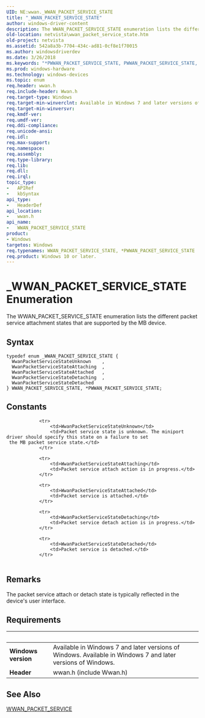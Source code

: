 ```yaml
---
UID: NE:wwan._WWAN_PACKET_SERVICE_STATE
title: "_WWAN_PACKET_SERVICE_STATE"
author: windows-driver-content
description: The WWAN_PACKET_SERVICE_STATE enumeration lists the different packet service attachment states that are supported by the MB device.
old-location: netvista\wwan_packet_service_state.htm
old-project: netvista
ms.assetid: 542a8a3b-7704-434c-ad81-0cf8e1f70015
ms.author: windowsdriverdev
ms.date: 3/26/2018
ms.keywords: "*PWWAN_PACKET_SERVICE_STATE, PWWAN_PACKET_SERVICE_STATE, PWWAN_PACKET_SERVICE_STATE enumeration pointer [Network Drivers Starting with Windows Vista], WWAN_PACKET_SERVICE_STATE, WWAN_PACKET_SERVICE_STATE enumeration [Network Drivers Starting with Windows Vista], WwanPacketServiceStateAttached, WwanPacketServiceStateAttaching, WwanPacketServiceStateDetached, WwanPacketServiceStateDetaching, WwanPacketServiceStateUnknown, WwanRef_c342b0ee-c3da-4199-9172-4e2fb538f64b.xml, _WWAN_PACKET_SERVICE_STATE, netvista.wwan_packet_service_state, wwan/PWWAN_PACKET_SERVICE_STATE, wwan/WWAN_PACKET_SERVICE_STATE, wwan/WwanPacketServiceStateAttached, wwan/WwanPacketServiceStateAttaching, wwan/WwanPacketServiceStateDetached, wwan/WwanPacketServiceStateDetaching, wwan/WwanPacketServiceStateUnknown"
ms.prod: windows-hardware
ms.technology: windows-devices
ms.topic: enum
req.header: wwan.h
req.include-header: Wwan.h
req.target-type: Windows
req.target-min-winverclnt: Available in Windows 7 and later versions of Windows.
req.target-min-winversvr: 
req.kmdf-ver: 
req.umdf-ver: 
req.ddi-compliance: 
req.unicode-ansi: 
req.idl: 
req.max-support: 
req.namespace: 
req.assembly: 
req.type-library: 
req.lib: 
req.dll: 
req.irql: 
topic_type:
-	APIRef
-	kbSyntax
api_type:
-	HeaderDef
api_location:
-	wwan.h
api_name:
-	WWAN_PACKET_SERVICE_STATE
product:
- Windows
targetos: Windows
req.typenames: WWAN_PACKET_SERVICE_STATE, *PWWAN_PACKET_SERVICE_STATE
req.product: Windows 10 or later.
---
```


# _WWAN_PACKET_SERVICE_STATE Enumeration
The WWAN_PACKET_SERVICE_STATE enumeration lists the different packet service attachment states that
  are supported by the MB device.

## Syntax
```
typedef enum _WWAN_PACKET_SERVICE_STATE {
  WwanPacketServiceStateUnknown    ,
  WwanPacketServiceStateAttaching  ,
  WwanPacketServiceStateAttached   ,
  WwanPacketServiceStateDetaching  ,
  WwanPacketServiceStateDetached
} WWAN_PACKET_SERVICE_STATE, *PWWAN_PACKET_SERVICE_STATE;
```

## Constants

<table>
            
                <tr>
                    <td>WwanPacketServiceStateUnknown</td>
                    <td>Packet service state is unknown. The miniport driver should specify this state on a failure to set
     the MB packet service state.</td>
                </tr>
            
                <tr>
                    <td>WwanPacketServiceStateAttaching</td>
                    <td>Packet service attach action is in progress.</td>
                </tr>
            
                <tr>
                    <td>WwanPacketServiceStateAttached</td>
                    <td>Packet service is attached.</td>
                </tr>
            
                <tr>
                    <td>WwanPacketServiceStateDetaching</td>
                    <td>Packet service detach action is in progress.</td>
                </tr>
            
                <tr>
                    <td>WwanPacketServiceStateDetached</td>
                    <td>Packet service is detached.</td>
                </tr>
</table>

## Remarks

The packet service attach or detach state is typically reflected in the device's user interface.

## Requirements
| &nbsp; | &nbsp; |
| ---- |:---- |
| **Windows version** | Available in Windows 7 and later versions of Windows. Available in Windows 7 and later versions of Windows. |
| **Header** | wwan.h (include Wwan.h) |

## See Also

<a href="https://msdn.microsoft.com/library/windows/hardware/ff571210">WWAN_PACKET_SERVICE</a>